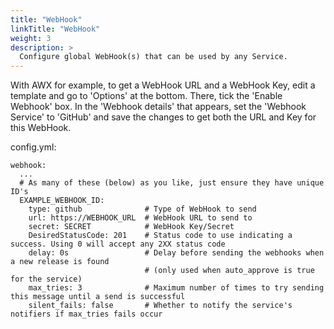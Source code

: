 ```yaml
---
title: "WebHook"
linkTitle: "WebHook"
weight: 3
description: >
  Configure global WebHook(s) that can be used by any Service.
---
```


With AWX for example, to get a WebHook URL and a WebHook Key, edit a template and go to
'Options' at the bottom. There, tick the 'Enable Webhook' box. In the 'Webhook details'
that appears, set the 'Webhook Service' to 'GitHub' and save the changes to get both
the URL and Key for this WebHook.

config.yml:
```
webhook:
  ...
  # As many of these (below) as you like, just ensure they have unique ID's
  EXAMPLE_WEBHOOK_ID:
    type: github              # Type of WebHook to send
    url: https://WEBHOOK_URL  # WebHook URL to send to
    secret: SECRET            # WebHook Key/Secret
    DesiredStatusCode: 201    # Status code to use indicating a success. Using 0 will accept any 2XX status code
    delay: 0s                 # Delay before sending the webhooks when a new release is found
                              # (only used when auto_approve is true for the service)
    max_tries: 3              # Maximum number of times to try sending this message until a send is successful
    silent_fails: false       # Whether to notify the service's notifiers if max_tries fails occur
```
